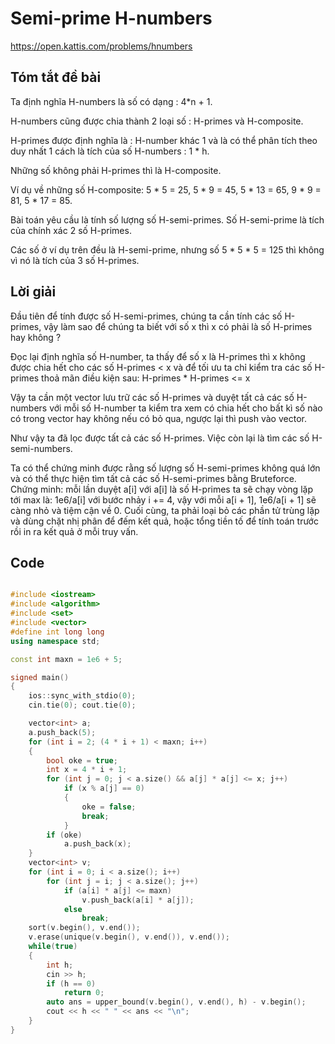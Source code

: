 # Semi-prime H-numbers
https://open.kattis.com/problems/hnumbers

## Tóm tắt đề bài

Ta định nghĩa H-numbers là số có dạng : 4*n + 1.

H-numbers cũng được chia thành 2 loại số : H-primes và H-composite.

H-primes được định nghĩa là : H-number khác 1 và là có thể phân tích theo duy nhất 1 cách là tích của số H-numbers : 1 * h.

Những số không phải H-primes thì là H-composite.

Ví dụ về những số H-composite: 5 * 5 = 25, 5 * 9 = 45, 5 * 13 = 65, 9 * 9 = 81, 5 * 17 = 85.

Bài toán yêu cầu là tính số lượng số H-semi-primes. Số H-semi-prime là tích của chính xác 2 số H-primes. 

Các số ở ví dụ trên đều là H-semi-prime, nhưng số 5 * 5 * 5 = 125 thì không vì nó là tích của 3 số H-primes.

## Lời giải

Đầu tiên để tính được số H-semi-primes, chúng ta cần tính các số H-primes, vậy làm sao để chúng ta biết với số x thì x có phải là số H-primes hay không ?

Đọc lại định nghĩa số H-number, ta thấy để số x là H-primes thì x không được chia hết cho các số H-primes < x và để tối ưu ta chỉ kiểm tra các số H-primes thoả mãn điều kiện sau: H-primes * H-primes <= x

Vậy ta cần một vector lưu trữ các số H-primes và duyệt tất cả các số H-numbers với mỗi số H-number ta kiểm tra xem có chia hết cho bất kì số nào có trong vector hay không nếu có bỏ qua, ngược lại thì push vào vector.

Như vậy ta đã lọc được tất cả các số H-primes. Việc còn lại là tìm các số H-semi-numbers.

Ta có thể chứng minh được rằng số lượng số H-semi-primes không quá lớn và có thể thực hiện tìm tất cả các số H-semi-primes bằng Bruteforce.
Chứng minh: mỗi lần duyệt a[i] với a[i] là số H-primes ta sẽ chạy vòng lặp tới max là: 1e6/a[i] với bước nhảy i += 4, vậy với mỗi a[i + 1], 1e6/a[i + 1] sẽ càng nhỏ và tiệm cận về 0.
Cuối cùng, ta phải loại bỏ các phần tử trùng lặp và dùng chặt nhị phân để đếm kết quả, hoặc tổng tiền tố để tính toán trước rồi in ra kết quả ở mỗi truy vấn.

## Code

```cpp

#include <iostream>
#include <algorithm>
#include <set>
#include <vector>
#define int long long
using namespace std;

const int maxn = 1e6 + 5;

signed main()
{
    ios::sync_with_stdio(0);
    cin.tie(0); cout.tie(0);

    vector<int> a;
    a.push_back(5);
    for (int i = 2; (4 * i + 1) < maxn; i++)
    {
        bool oke = true;
        int x = 4 * i + 1;
        for (int j = 0; j < a.size() && a[j] * a[j] <= x; j++)
            if (x % a[j] == 0)
            {
                oke = false;
                break;
            }
        if (oke)
            a.push_back(x);
    }
    vector<int> v;
    for (int i = 0; i < a.size(); i++)
        for (int j = i; j < a.size(); j++)
            if (a[i] * a[j] <= maxn)
                v.push_back(a[i] * a[j]);
            else
                break;
    sort(v.begin(), v.end());
    v.erase(unique(v.begin(), v.end()), v.end());
    while(true)
    {
        int h;
        cin >> h;
        if (h == 0)
            return 0;
        auto ans = upper_bound(v.begin(), v.end(), h) - v.begin();
        cout << h << " " << ans << "\n";
    }
}




